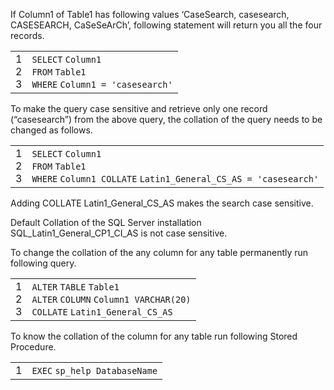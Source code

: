 If Column1 of Table1 has following values ‘CaseSearch, casesearch, CASESEARCH, CaSeSeArCh’, following statement will return you all the four records.

<table><tbody><tr><td><div>1</div><div>2</div><div>3</div></td><td><div><div><code>SELECT</code> <code>Column1</code></div><div><code>FROM</code> <code>Table1</code></div><div><code>WHERE</code> <code>Column1 = </code><code>'casesearch'</code></div></div></td></tr></tbody></table>

To make the query case sensitive and retrieve only one record (“casesearch”) from the above query, the collation of the query needs to be changed as follows.

<table><tbody><tr><td><div>1</div><div>2</div><div>3</div></td><td><div><div><code>SELECT</code> <code>Column1</code></div><div><code>FROM</code> <code>Table1</code></div><div><code>WHERE</code> <code>Column1 </code><code>COLLATE</code> <code>Latin1_General_CS_AS = </code><code>'casesearch'</code></div></div></td></tr></tbody></table>

Adding COLLATE Latin1\_General\_CS\_AS makes the search case sensitive.

Default Collation of the SQL Server installation SQL\_Latin1\_General\_CP1\_CI\_AS is not case sensitive.

To change the collation of the any column for any table permanently run following query.

<table><tbody><tr><td><div>1</div><div>2</div><div>3</div></td><td><div><div><code>ALTER</code> <code>TABLE</code> <code>Table1</code></div><div><code>ALTER</code> <code>COLUMN</code> <code>Column1 </code><code>VARCHAR</code><code>(20)</code></div><div><code>COLLATE</code> <code>Latin1_General_CS_AS</code></div></div></td></tr></tbody></table>

To know the collation of the column for any table run following Stored Procedure.

<table><tbody><tr><td><div>1</div></td><td><div><div><code>EXEC</code> <code>sp_help DatabaseName</code></div></div></td></tr></tbody></table>